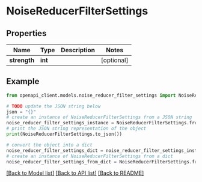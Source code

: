 # NoiseReducerFilterSettings


## Properties

Name | Type | Description | Notes
------------ | ------------- | ------------- | -------------
**strength** | **int** |  | [optional] 

## Example

```python
from openapi_client.models.noise_reducer_filter_settings import NoiseReducerFilterSettings

# TODO update the JSON string below
json = "{}"
# create an instance of NoiseReducerFilterSettings from a JSON string
noise_reducer_filter_settings_instance = NoiseReducerFilterSettings.from_json(json)
# print the JSON string representation of the object
print(NoiseReducerFilterSettings.to_json())

# convert the object into a dict
noise_reducer_filter_settings_dict = noise_reducer_filter_settings_instance.to_dict()
# create an instance of NoiseReducerFilterSettings from a dict
noise_reducer_filter_settings_from_dict = NoiseReducerFilterSettings.from_dict(noise_reducer_filter_settings_dict)
```
[[Back to Model list]](../README.md#documentation-for-models) [[Back to API list]](../README.md#documentation-for-api-endpoints) [[Back to README]](../README.md)


